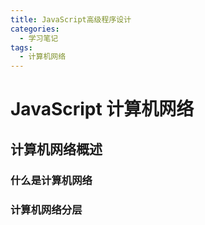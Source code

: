 ```yaml
---
title: JavaScript高级程序设计
categories:
  - 学习笔记
tags:
  - 计算机网络
---
```


# JavaScript 计算机网络

## 计算机网络概述

### 什么是计算机网络

### 计算机网络分层
